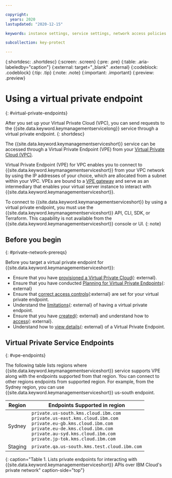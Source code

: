 ```yaml
---

copyright:
  years: 2020
lastupdated: "2020-12-15"

keywords: instance settings, service settings, network access policies

subcollection: key-protect

---
```


{:shortdesc: .shortdesc}
{:screen: .screen}
{:pre: .pre}
{:table: .aria-labeledby="caption"}
{:external: target="_blank" .external}
{:codeblock: .codeblock}
{:tip: .tip}
{:note: .note}
{:important: .important}
{:preview: .preview}

# Using a virtual private endpoint
{: #virtual-private-endpoints}

After you set up your Virtual Private Cloud (VPC), you can send 
requests to the {{site.data.keyword.keymanagementservicelong}} service 
through a virtual private endpoint.
{: shortdesc}

The {{site.data.keyword.keymanagementserviceshort}} service
can be accessed through a Virtual Private Endpoint (VPE) from your 
[Virtual Private Cloud (VPC)](/docs/vpc?topic=vpc-getting-started).

Virtual Private Endpoint (VPE) for VPC enables you to connect to 
{{site.data.keyword.keymanagementserviceshort}} from your VPC network 
by using the IP addresses of your choice, which are allocated from a 
subnet within your VPC. VPEs are bound to a 
[VPE gateway](/docs/vpc?topic=vpc-about-vpe) and serve as an intermediary 
that enables your virtual server instance to interact with 
{{site.data.keyword.keymanagementserviceshort}}.

To connect to {{site.data.keyword.keymanagementserviceshort}} by using a virtual private
endpoint, you must use the
{{site.data.keyword.keymanagementserviceshort}} API, CLI, SDK, or Terraform.
This capability is not available from the
{{site.data.keyword.keymanagementserviceshort}} console or UI.
{: note}

## Before you begin
{: #private-network-prereqs}

Before you target a virtual private endpoint for
{{site.data.keyword.keymanagementserviceshort}}:

- Ensure that you have [provisioned a Virtual Private Cloud](/docs/vpc?topic=vpc-getting-started){: external}.
- Ensure that you have conducted [Planning for Virtual Private Endpoints](/docs/vpc?topic=vpc-planning-considerations){: external}
- Ensure that [correct access controls](/docs/vpc?topic=vpc-vpe-configuring-acls){:external} 
  are set for your virtual private endpoint.
- Understand the [limitations](/docs/vpc?topic=vpc-limitations-vpe){: external} of having a virtual private endpoint.
- Ensure that you have [created](/docs/vpc?topic=vpc-ordering-endpoint-gateway){: external} and understand how to 
  [access](/docs/vpc?topic=vpc-accessing-vpe-after-setup){: external}.
- Understand how to [view details](/docs/vpc?topic=vpc-vpe-viewing-details-of-an-endpoint-gateway){: external} of 
  a Virtual Private Endpoint.


## Virtual Private Service Endpoints
{: #vpe-endpoints}

The following table lists regions where {{site.data.keyword.keymanagementserviceshort}} service supports VPE along 
with the endpoints supported from that region. You can connect to other regions endpoints from supported region. 
For example, from the Sydney region, you can use {{site.data.keyword.keymanagementserviceshort}} us-south endpoint.

| Region        | Endpoints Supported in region                       |
| ------------- | -------------------------------------------- |
| Sydney        |    `private.us-south.kms.cloud.ibm.com`<br> `private.us-east.kms.cloud.ibm.com`<br>  `private.eu-gb.kms.cloud.ibm.com`<br> `private.eu-de.kms.cloud.ibm.com`<br>`private.au-syd.kms.cloud.ibm.com`<br>`private.jp-tok.kms.cloud.ibm.com`<br>       |
| Staging       | `private.qa.us-south.kms.test.cloud.ibm.com` |
{: caption="Table 1. Lists private endpoints for interacting with {{site.data.keyword.keymanagementserviceshort}} APIs over IBM Cloud's private network" caption-side="top"}

